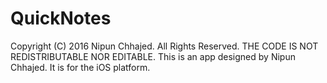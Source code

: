 # QuickNotes
Copyright (C) 2016 Nipun Chhajed.
All Rights Reserved.
THE CODE IS NOT REDISTRIBUTABLE NOR EDITABLE.
This is an app designed by Nipun Chhajed.
It is for the iOS platform.
